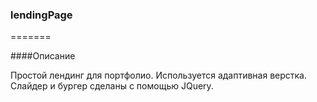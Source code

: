 ### lendingPage

=======

####Описание

Простой лендинг для портфолио. Используется адаптивная верстка. 
Слайдер и бургер сделаны с помощью  JQuery.

